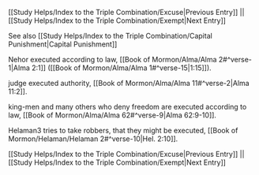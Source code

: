 [[Study Helps/Index to the Triple Combination/Excuse|Previous Entry]]  ||  [[Study Helps/Index to the Triple Combination/Exempt|Next Entry]]

 See also [[Study Helps/Index to the Triple Combination/Capital Punishment|Capital Punishment]]

 Nehor executed according to law, [[Book of Mormon/Alma/Alma 2#^verse-1|Alma 2:1]] ([[Book of Mormon/Alma/Alma 1#^verse-15|1:15]]).

 judge executed authority, [[Book of Mormon/Alma/Alma 11#^verse-2|Alma 11:2]].

 king-men and many others who deny freedom are executed according to law, [[Book of Mormon/Alma/Alma 62#^verse-9|Alma 62:9-10]].

 Helaman3 tries to take robbers, that they might be executed, [[Book of Mormon/Helaman/Helaman 2#^verse-10|Hel. 2:10]].

[[Study Helps/Index to the Triple Combination/Excuse|Previous Entry]]  ||  [[Study Helps/Index to the Triple Combination/Exempt|Next Entry]]